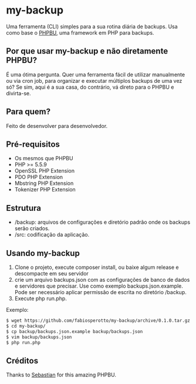 # my-backup
Uma ferramenta (CLI) simples para a sua rotina diária de backups. Usa como base o [PHPBU](http://phpbu.de/), uma framework em PHP para backups.

## Por que usar my-backup e não diretamente PHPBU?
É uma ótima pergunta. Quer uma ferramenta fácil de utilizar manualmente ou via cron job, para organizar e executar múltiplos backups de uma vez só? Se sim, aqui é a sua casa, do contrário, vá direto para o PHPBU e divirta-se.

## Para quem?
Feito de desenvolver para desenvolvedor. 

## Pré-requisitos
- Os mesmos que PHPBU
- PHP >= 5.5.9
- OpenSSL PHP Extension
- PDO PHP Extension
- Mbstring PHP Extension
- Tokenizer PHP Extension

## Estrutura
- /backup: arquivos de configurações e diretório padrão onde os backups serão criados.
- /src: codificação da aplicação.

## Usando my-backup
1. Clone o projeto, execute composer install, ou baixe algum release e descompacte em seu servidor
2. crie um arquivo backups.json com as configurações de banco de dados e servidores que precisar. Use como exemplo backups.json.example. Pode ser necessário aplicar permissão de escrita no diretório /backup.
3. Execute php run.php.

Exemplo:
```bash
$ wget https://github.com/fabiosperotto/my-backup/archive/0.1.0.tar.gz -O - | tar -xz
$ cd my-backup/
$ cp backup/backups.json.example backup/backups.json
$ vim backup/backups.json
$ php run.php
```

## Créditos
Thanks to [Sebastian](https://github.com/sebastianfeldmann/phpbu) for this amazing PHPBU.

